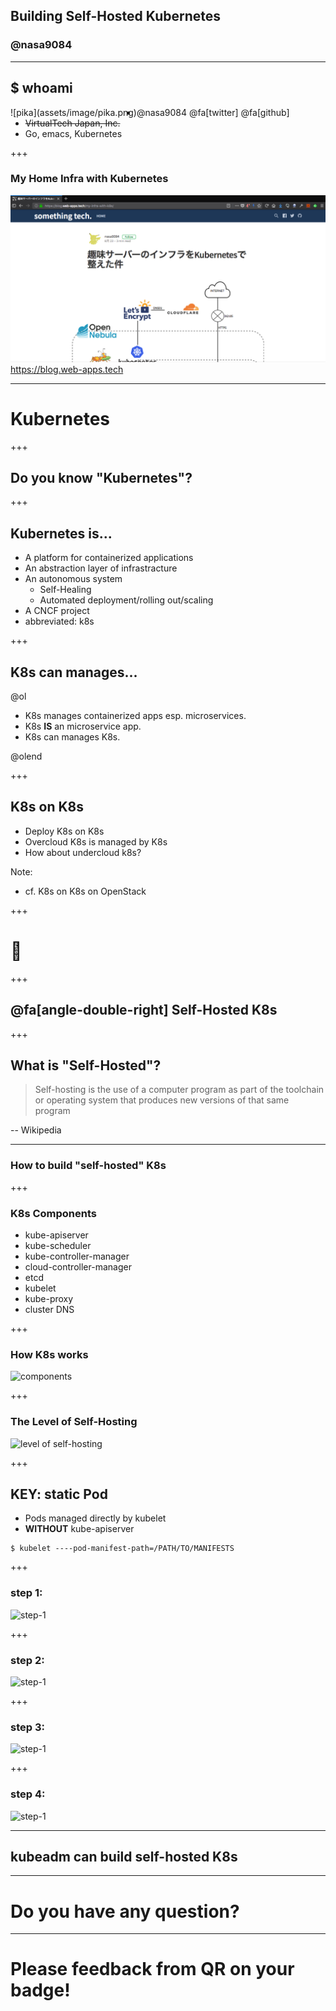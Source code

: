 ## Building Self-Hosted Kubernetes
### @nasa9084

---

## $ whoami

<div style="float: left;">
![pika](assets/image/pika.png)
</div>

* @nasa9084 @fa[twitter] @fa[github]
* ~~VirtualTech Japan, Inc.~~
* Go, emacs, Kubernetes

+++

### My Home Infra with Kubernetes

![blog_screenshot](assets/image/blog_ss.png)
https://blog.web-apps.tech

---

# Kubernetes

+++

## Do you know "Kubernetes"?

+++

## Kubernetes is...

* A platform for containerized applications
* An abstraction layer of infrastracture
* An autonomous system
  * Self-Healing
  * Automated deployment/rolling out/scaling
* A CNCF project
* abbreviated: k8s

+++

## K8s can manages...

@ol

- K8s manages containerized apps esp. microservices.
- K8s **IS** an microservice app.
- K8s can manages K8s.

@olend

+++

## K8s on K8s

- Deploy K8s on K8s
- Overcloud K8s is managed by K8s
- How about undercloud k8s?

Note:
* cf. K8s on K8s on OpenStack

+++

# 🤔

+++

## @fa[angle-double-right] Self-Hosted K8s

+++

## What is "Self-Hosted"?

> Self-hosting is the use of a computer program as part of the toolchain or operating system that produces new versions of that same program

-- Wikipedia

---

### How to build "self-hosted" K8s

+++

### K8s Components

* kube-apiserver
* kube-scheduler
* kube-controller-manager
* cloud-controller-manager
* etcd
* kubelet
* kube-proxy
* cluster DNS

+++

### How K8s works

![components](assets/image/kubernetes_components.png)

+++

### The Level of Self-Hosting

![level of self-hosting](assets/image/level_of_self-hosting.png)

+++

## KEY: static Pod

* Pods managed directly by kubelet
* **WITHOUT** kube-apiserver

``` shell
$ kubelet ----pod-manifest-path=/PATH/TO/MANIFESTS
```

+++

### step 1:

![step-1](assets/image/1.png)

+++

### step 2:

![step-1](assets/image/1.png)

+++

### step 3:

![step-1](assets/image/1.png)

+++

### step 4:

![step-1](assets/image/1.png)

---

## kubeadm can build self-hosted K8s

---

# Do you have any question?

---

# Please feedback from QR on your badge!
